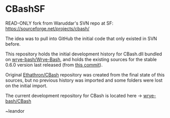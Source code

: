 # CBashSF
READ-ONLY fork from Waruddar's SVN repo at SF: https://sourceforge.net/projects/cbash/

The idea was to pull into GitHub the initial code that only existed in SVN before.

This repository holds the initial development history for CBash.dll bundled on [wrye-bash/Wrye-Bash](https://github.com/wrye-bash/wrye-bash), 
and holds the existing sources for the stable 0.6.0 version last released (from [this commit](https://github.com/leandor/CBashSF/commit/98e6e13860ad0f95c1c62f0414517c787846e313)).

Original [Ethathron/CBash](https://github.com/Ethatron/CBash) repository was created from the final state of this sources, but no previous 
history was imported and some folders were lost on the initial import.

The current development repository for CBash is located here -> [wrye-bash/CBash](https://github.com/wrye-bash/CBash)

~leandor
